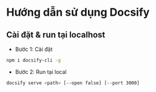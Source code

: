 # Hướng dẫn sử dụng Docsify
## Cài đặt & run tại localhost
- Bước 1: Cài đặt
```sh 
npm i docsify-cli -g
```
- Bước 2: Run tại local
```sh
docsify serve <path> [--open false] [--port 3000]
```
